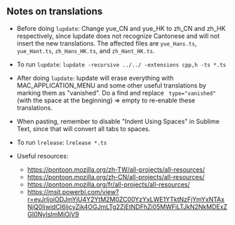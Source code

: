 ## Notes on translations

- Before doing `lupdate`: Change yue_CN and yue_HK to zh_CN and zh_HK respectively, since lupdate does not recognize Cantonese and will not insert the new translations. The affected files are `yue_Hans.ts`, `yue_Hant.ts`, `zh_Hans_HK.ts`, and `zh_Hant_HK.ts`.
- To run `lupdate`: `lupdate -recursive ../../ -extensions cpp,h -ts *.ts`
- After doing `lupdate`: lupdate will erase everything with MAC_APPLICATION_MENU and some other useful translations by marking them as "vanished". Do a find and replace ` type="vanished"` (with the space at the beginning) => empty to re-enable these translations.
- When pasting, remember to disable "Indent Using Spaces" in Sublime Text, since that will convert all tabs to spaces.
- To run `lrelease`: `lrelease *.ts`

- Useful resources:
  - https://pontoon.mozilla.org/zh-TW/all-projects/all-resources/
  - https://pontoon.mozilla.org/zh-CN/all-projects/all-resources/
  - https://pontoon.mozilla.org/fr/all-projects/all-resources/
  - https://msit.powerbi.com/view?r=eyJrIjoiODJmYjU4Y2YtM2M0ZC00YzYxLWE1YTktNzFjYmYxNTAxNjQ0IiwidCI6IjcyZjk4OGJmLTg2ZjEtNDFhZi05MWFiLTJkN2NkMDExZGI0NyIsImMiOjV9

